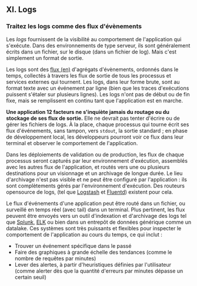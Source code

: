 ## XI. Logs
### Traitez les logs comme des flux d'évènements

Les *logs* fournissent de la visibilité au comportement de l'application qui s'exécute. Dans des environnements de type serveur, ils sont généralement écrits dans un fichier, sur le disque (dans un fichier de log). Mais c'est simplement un format de sortie.

Les logs sont des [flux (en)](https://adam.herokuapp.com/past/2011/4/1/logs_are_streams_not_files/) d'agrégats d'évènements, ordonnés dans le temps, collectés à travers les flux de sortie de tous les processus et services externes qui tournent. Les logs, dans leur forme brute, sont au format texte avec un événement par ligne (bien que les traces d'exécutions puissent s'étaler sur plusieurs lignes). Les logs n'ont pas de début ou de fin fixe, mais se remplissent en continu tant que l'application est en marche.

**Une application 12 facteurs ne s'inquiète jamais du routage ou du stockage de ses flux de sortie.** Elle ne devrait pas tenter d'écrire ou de gérer les fichiers de logs. À la place, chaque processus qui tourne écrit ses flux d'événements, sans tampon, vers `stdout`, la sortie standard ; en phase de développement local, les développeurs pourront voir ce flux dans leur terminal et observer le comportement de l'application.

Dans les déploiements de validation ou de production, les flux de chaque processus seront capturés par leur environnement d'exécution, assemblés avec les autres flux de l'application, et routés vers une ou plusieurs destinations pour un visionnage et un archivage de longue durée. Le lieu d'archivage n'est pas visible et ne peut être configuré par l'application : ils sont complètements gérés par l'environnement d'exécution. Des routeurs opensource de logs, (tel que [Logstash](https://github.com/elastic/logstash) et [Fluentd](https://github.com/fluent/fluentd)) existent pour cela.

Le flux d'événements d'une application peut être routé dans un fichier, ou surveillé en temps réel (avec tail) dans un terminal. Plus pertinent, les flux peuvent être envoyés vers un outil d'indexation et d'archivage des logs tel que [Splunk](http://www.splunk.com/), [ELK](http://www.splunk.com/) ou bien dans un entrepôt de données générique comme un datalake. Ces systèmes sont très puissants et flexibles pour inspecter le comportement de l'application au cours du temps, ce qui inclut :

* Trouver un événement spécifique dans le passé
* Faire des graphiques à grande échelle des tendances (comme le nombre de requêtes par minutes)
* Lever des alertes, à partir d'heuristiques définies par l'utilisateur (comme alerter dès que la quantité d'erreurs par minutes dépasse un certain seuil)
